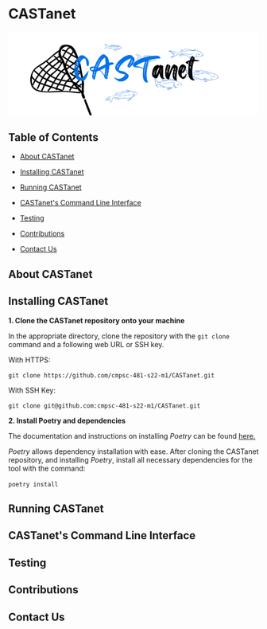 # CASTanet

![logo](castanet.png)

## Table of Contents

* [About CASTanet](#about-castanet)

* [Installing CASTanet](#installing-castanet)

* [Running CASTanet](#running-castanet)

* [CASTanet's Command Line Interface](#castanets-command-line-interface)

* [Testing](#testing)

* [Contributions](#contributions)

* [Contact Us](#contact-us)

## About CASTanet

## Installing CASTanet

**1. Clone the CASTanet repository onto your machine**

In the appropriate directory, clone the repository with the `git clone` command and a following web URL or SSH key.

With HTTPS:

```
git clone https://github.com/cmpsc-481-s22-m1/CASTanet.git
```

With SSH Key:

```
git clone git@github.com:cmpsc-481-s22-m1/CASTanet.git
```

**2. Install Poetry and dependencies**

The documentation and instructions on installing _Poetry_ can be found [here.](https://python-poetry.org/docs/)

_Poetry_ allows dependency installation with ease. After cloning the CASTanet repository, and installing _Poetry_, install all necessary dependencies for the tool with the command:

`poetry install`

## Running CASTanet

## CASTanet's Command Line Interface

## Testing

## Contributions

## Contact Us

